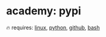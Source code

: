 # academy: pypi

🔥
requires: [linux](./linux.md), [python](./python.md), [github](./github.md), [bash](./bash.md)
